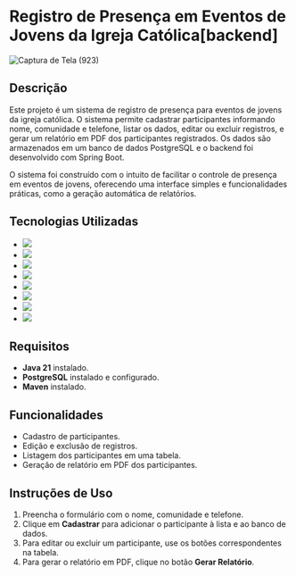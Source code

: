 # Registro de Presença em Eventos de Jovens da Igreja Católica[backend]

![Captura de Tela (923)](https://github.com/user-attachments/assets/465f492f-87da-4123-9a03-03a4210121cc)


## Descrição
Este projeto é um sistema de registro de presença para eventos de jovens da igreja católica. O sistema permite cadastrar participantes informando nome, comunidade e telefone, listar os dados, editar ou excluir registros, e gerar um relatório em PDF dos participantes registrados. Os dados são armazenados em um banco de dados PostgreSQL e o backend foi desenvolvido com Spring Boot.

O sistema foi construído com o intuito de facilitar o controle de presença em eventos de jovens, oferecendo uma interface simples e funcionalidades práticas, como a geração automática de relatórios.

## Tecnologias Utilizadas
- <img src="https://img.shields.io/badge/Java-ED8B00?style=for-the-badge&logo=java&logoColor=white" />
- <img src="https://img.shields.io/badge/Spring_Boot-6DB33F?style=for-the-badge&logo=spring-boot&logoColor=white" />
- <img src="https://img.shields.io/badge/PostgreSQL-316192?style=for-the-badge&logo=postgresql&logoColor=white" />
- <img src="https://img.shields.io/badge/HTML5-E34F26?style=for-the-badge&logo=html5&logoColor=white" />
- <img src="https://img.shields.io/badge/CSS3-1572B6?style=for-the-badge&logo=css3&logoColor=white" />
- <img src="https://img.shields.io/badge/Bootstrap-563D7C?style=for-the-badge&logo=bootstrap&logoColor=white" />
- <img src="https://img.shields.io/badge/JavaScript-323330?style=for-the-badge&logo=javascript&logoColor=F7DF1E" />
- <img src="https://img.shields.io/badge/iTextPDF-6DB33F?style=for-the-badge" />

## Requisitos
- **Java 21** instalado.
- **PostgreSQL** instalado e configurado.
- **Maven** instalado.

## Funcionalidades
<ul> <li>Cadastro de participantes.</li> <li>Edição e exclusão de registros.</li> <li>Listagem dos participantes em uma tabela.</li> <li>Geração de relatório em PDF dos participantes.</li> </ul>

## Instruções de Uso
<ol> <li>Preencha o formulário com o nome, comunidade e telefone.</li> <li>Clique em <strong>Cadastrar</strong> para adicionar o participante à lista e ao banco de dados.</li> <li>Para editar ou excluir um participante, use os botões correspondentes na tabela.</li> <li>Para gerar o relatório em PDF, clique no botão <strong>Gerar Relatório</strong>.</li> </ol> 
